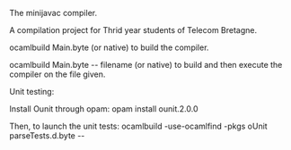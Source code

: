 The minijavac compiler.

A compilation project for Thrid year students of Telecom Bretagne.

ocamlbuild Main.byte (or native) to build the compiler.

ocamlbuild Main.byte -- filename (or native) to build and then execute
the compiler on the file given.

Unit testing:

Install Ounit through opam:
opam install ounit.2.0.0

Then, to launch the unit tests:
ocamlbuild -use-ocamlfind -pkgs oUnit parseTests.d.byte --
